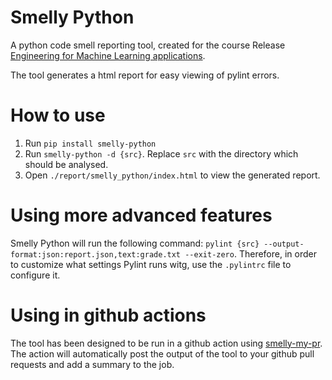 # Smelly Python

A python code smell reporting tool, created for the course Release [Engineering for Machine Learning applications](https://se.ewi.tudelft.nl/remla/2022/).

The tool generates a html report for easy viewing of pylint errors.

# How to use
1. Run `pip install smelly-python` 
2. Run `smelly-python -d {src}`. Replace `src` with the directory which should be analysed. 
3. Open `./report/smelly_python/index.html` to view the generated report. 

# Using more advanced features
Smelly Python will run the following command: `pylint {src} --output-format:json:report.json,text:grade.txt --exit-zero`. Therefore, in order to customize what settings Pylint runs witg, use the `.pylintrc` file to configure it. 

# Using in github actions
The tool has been designed to be run in a github action using [smelly-my-pr](https://github.com/marketplace/actions/smelly-python-smell-my-pr). The action will automatically post the output of the tool to your github pull requests and add a summary to the job. 